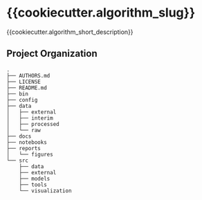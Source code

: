 {{cookiecutter.algorithm_slug}}
==============================

{{cookiecutter.algorithm_short_description}}

Project Organization
--------------------

    .
    ├── AUTHORS.md
    ├── LICENSE
    ├── README.md
    ├── bin
    ├── config
    ├── data
    │   ├── external
    │   ├── interim
    │   ├── processed
    │   └── raw
    ├── docs
    ├── notebooks
    ├── reports
    │   └── figures
    └── src
        ├── data
        ├── external
        ├── models
        ├── tools
        └── visualization

